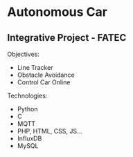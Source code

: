 # Autonomous Car
## Integrative Project - FATEC

Objectives:
- Line Tracker
- Obstacle Avoidance
- Control Car Online

Technologies:
- Python
- C
- MQTT
- PHP, HTML, CSS, JS...
- InfluxDB
- MySQL
